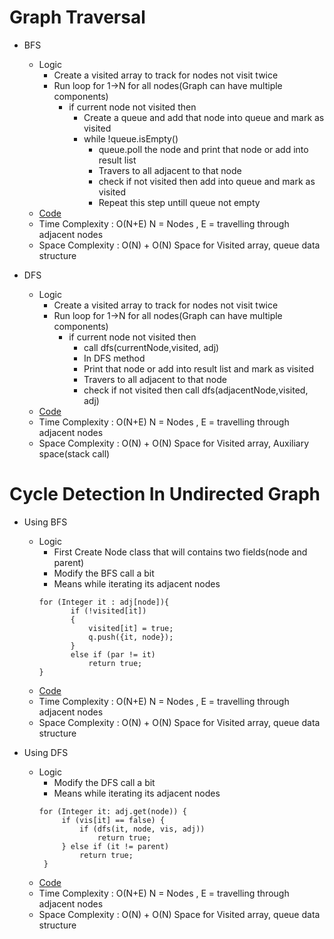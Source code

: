 # Graph Traversal
  * BFS
    - Logic
      - Create a visited array to track for nodes not visit twice
      - Run loop for 1->N for all nodes(Graph can have multiple components)
        - if current node not visited then
          - Create a queue and add that node into queue and mark as visited
          - while !queue.isEmpty()
            - queue.poll the node and print that node or add into result list
            - Travers to all adjacent to that node 
            - check if not visited then add into queue and mark as visited
            - Repeat this step untill queue not empty
    - [Code](BFS.java)
    - Time Complexity : O(N+E)
      N = Nodes , E = travelling through adjacent nodes
    - Space Complexity : O(N) + O(N) Space for Visited array, queue data structure
    
  * DFS
    - Logic
      - Create a visited array to track for nodes not visit twice
      - Run loop for 1->N for all nodes(Graph can have multiple components)
        - if current node not visited then
          - call dfs(currentNode,visited, adj)
          - In DFS method
           - Print that node or add into result list and mark as visited
           - Travers to all adjacent to that node 
           - check if not visited then call dfs(adjacentNode,visited, adj)
    - [Code](DFS.java)
    - Time Complexity : O(N+E)
      N = Nodes , E = travelling through adjacent nodes
    - Space Complexity : O(N) + O(N) Space for Visited array, Auxiliary space(stack call)

# Cycle Detection In Undirected Graph
  * Using BFS
    - Logic 
      - First Create Node class that will contains two fields(node and parent)
      - Modify the BFS call a bit
      - Means while iterating its adjacent nodes
      ```
      for (Integer it : adj[node]){
             if (!visited[it])
             {
                 visited[it] = true;
                 q.push({it, node});
             }
             else if (par != it)
                 return true;
      } 
      ```
    - [Code](CycleDetectionUsingBFS.java)
    - Time Complexity : O(N+E)
      N = Nodes , E = travelling through adjacent nodes
    - Space Complexity : O(N) + O(N) Space for Visited array, queue data structure
  
  * Using DFS
    - Logic 
      - Modify the DFS call a bit
      - Means while iterating its adjacent nodes
      ```
      for (Integer it: adj.get(node)) {
           if (vis[it] == false) {
               if (dfs(it, node, vis, adj))
                   return true;
           } else if (it != parent)
               return true;
       }
      ```
    - [Code](CycleDetectionUsingDFS.java)
    - Time Complexity : O(N+E)
      N = Nodes , E = travelling through adjacent nodes
    - Space Complexity : O(N) + O(N) Space for Visited array, queue data structure

